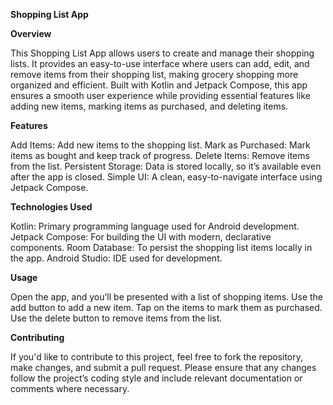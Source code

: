 **Shopping List App**

**Overview**

This Shopping List App allows users to create and manage their shopping lists. 
It provides an easy-to-use interface where users can add, edit, and remove items from their shopping list, making grocery shopping more organized and efficient.
Built with Kotlin and Jetpack Compose, this app ensures a smooth user experience while providing essential features like adding new items, marking items as purchased, and deleting items.

**Features**

Add Items: Add new items to the shopping list.
Mark as Purchased: Mark items as bought and keep track of progress.
Delete Items: Remove items from the list.
Persistent Storage: Data is stored locally, so it’s available even after the app is closed.
Simple UI: A clean, easy-to-navigate interface using Jetpack Compose.

**Technologies Used**

Kotlin: Primary programming language used for Android development.
Jetpack Compose: For building the UI with modern, declarative components.
Room Database: To persist the shopping list items locally in the app.
Android Studio: IDE used for development.

**Usage**

Open the app, and you’ll be presented with a list of shopping items.
Use the add button to add a new item.
Tap on the items to mark them as purchased.
Use the delete button to remove items from the list.

**Contributing**

If you'd like to contribute to this project, feel free to fork the repository, make changes, and submit a pull request.
Please ensure that any changes follow the project’s coding style and include relevant documentation or comments where necessary.
